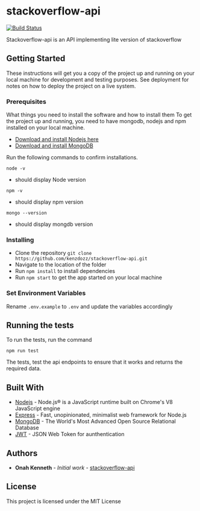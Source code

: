 # stackoverflow-api

[![Build Status](https://travis-ci.org/kenzdozz/stackoverflow-api.svg?branch=master)](https://travis-ci.org/kenzdozz/stackoverflow-api)

Stackoverflow-api is an API implementing lite version of stackoverflow

## Getting Started

These instructions will get you a copy of the project up and running on your local machine for development and testing purposes. See deployment for notes on how to deploy the project on a live system.


### Prerequisites

What things you need to install the software and how to install them
To get the project up and running, you need to have mongodb, nodejs and npm installed on your local machine.
- [Download and install Nodejs here](https://nodejs.org/en/download/)
- [Download and install MongoDB](https://www.mongodb.com/)

Run the following commands to confirm installations.
```
node -v
```
 - should display Node version
```
npm -v
```
 - should display npm version
```
mongo --version
```
 - should display mongdb version


### Installing

 - Clone the repository `git clone https://github.com/kenzdozz/stackoverflow-api.git`
 - Navigate to the location of the folder
 - Run `npm install` to install dependencies
 - Run `npm start` to get the app started on your local machine

### Set Environment Variables
Rename `.env.example` to `.env` and update the variables accordingly


## Running the tests

To run the tests, run the command
```
npm run test
```
The tests, test the api endpoints to ensure that it works and returns the required data.


## Built With

* [Nodejs](https://nodejs.org/en/) - Node.js® is a JavaScript runtime built on Chrome's V8 JavaScript engine
* [Express](https://expressjs.com/) - Fast, unopinionated, minimalist web framework for Node.js
* [MongoDB](https://www.mongodb.org/) - The World's Most Advanced Open Source Relational Database
* [JWT](https://www.npmjs.com/package/jsonwebtoken) - JSON Web Token for aunthentication

## Authors

* **Onah Kenneth** - *Initial work* - [stackoverflow-api](https://github.com/kenzdozz/stackoverflow-api)

## License

This project is licensed under the MIT License

